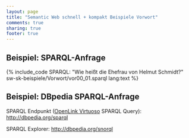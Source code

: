 ```yaml
---
layout: page
title: "Semantic Web schnell + kompakt Beispiele Vorwort"
comments: true
sharing: true
footer: true
---
```


<h2>Beispiel: SPARQL-Anfrage</h2>
{% include_code SPARQL: "Wie heißt die Ehefrau von Helmut Schmidt?" sw-sk-beispiele/Vorwort/vor00_01.sparql lang:text %}

<h2>Beispiel: DBpedia SPARQL-Anfrage</h2>
<p>
	SPARQL Endpunkt (<a href="http://www.openlinksw.com/" title="openlinksw.com">OpenLink Virtuoso</a> SPARQL Query): <a href="http://dbpedia.org/sparql?default-graph-uri=http%3A%2F%2Fdbpedia.org&amp;should-sponge=&amp;query=PREFIX+dbpedia%3A+%3Chttp%3A%2F%2Fdbpedia.org%2Fresource%2F%3E%0D%0APREFIX+dbpprop%3A+%3Chttp%3A%2F%2Fdbpedia.org%2Fproperty%2F%3E%0D%0ASELECT+%3Fname%0D%0AWHERE+%7B%0D%0A++dbpedia%3AHelmut_Schmidt+dbpprop%3Aspouse+%3Fname%0D%0A%7D&amp;format=text%2Fhtml&amp;debug=on">http://dbpedia.org/sparql</a>
</p>
<p>
	SPARQL Explorer: <a href="http://dbpedia.org/snorql/?query=PREFIX+dbpedia%3A+%3Chttp%3A%2F%2Fdbpedia.org%2Fresource%2F%3E%0D%0APREFIX+dbpprop%3A+%3Chttp%3A%2F%2Fdbpedia.org%2Fproperty%2F%3E%0D%0ASELECT+%3Fname%0D%0AWHERE+%7B%0D%0A++dbpedia%3AHelmut_Schmidt+dbpprop%3Aspouse+%3Fname%0D%0A%7D">http://dbpedia.org/snorql</a>
</p>
